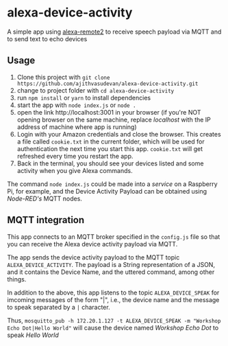 # alexa-device-activity
A simple app using [alexa-remote2](https://www.npmjs.com/package/alexa-remote2) to receive speech payload via MQTT and to send text to echo devices

## Usage
1. Clone this project with `git clone https://github.com/ajithvasudevan/alexa-device-activity.git`
2. change to project folder with `cd alexa-device-activity`
3. run `npm install`  or `yarn` to install dependencies
4. start the app with `node index.js`  or  `node .`
5. open the link http://localhost:3001 in your browser (if you're NOT opening browser on the same machine, replace *localhost* with the IP address of machine where app is running)
6. Login with your Amazon credentials and close the browser. This creates a file called `cookie.txt` in the current folder, which will be used for authentication the next time you start this app. `cookie.txt` will get refreshed every time you restart the app.
7. Back in the terminal, you should see your devices listed and some activity when you give Alexa commands.

The command `node index.js` could be made into a *service* on a Raspberry Pi, for example, and the Device Activity Payload can be obtained using *Node-RED's* MQTT nodes.  


## MQTT integration

This app connects to an MQTT broker specified in the `config.js` file so that you can receive the Alexa device activity payload via MQTT.

The app sends the device activity payload to the MQTT topic `ALEXA_DEVICE_ACTIVITY`. The payload is a String representation of a JSON, and it contains the Device Name, and the uttered command, among other things.


In addition to the above, this app listens to the topic `ALEXA_DEVICE_SPEAK` for imcoming messages of the form "<Echo Device Name>|<Message to Speak>", i.e., the device name and the message to speak separated by a `|` character.

Thus, 
`mosquitto_pub -h 172.20.1.127 -t ALEXA_DEVICE_SPEAK -m "Workshop Echo Dot|Hello World"`  will cause the device named *Workshop Echo Dot* to speak *Hello World*
  
  
